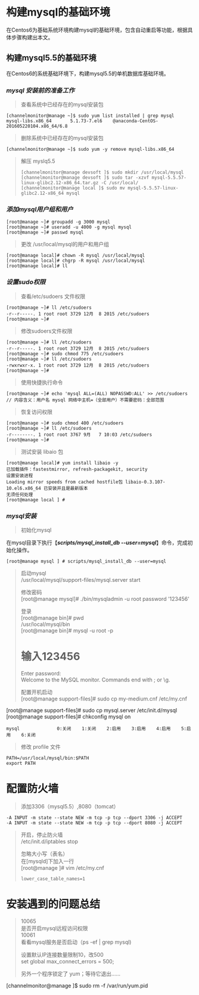 # 构建mysql的基础环境

在Centos6为基础系统环境构建mysql的基础环境，包含自动重启等功能，根据具体步骤构建出本文。

## 构建mysql5.5的基础环境

在Centos6的系统基础环境下，构建mysql5.5的单机数据库基础环境。

### _mysql 安装前的准备工作_

> 查看系统中已经存在的mysql安装包

```
[channelmonitor@manage ~]$ sudo yum list installed | grep mysql
mysql-libs.x86_64       5.1.73-7.el6    @anaconda-CentOS-201605220104.x86_64/6.8
```

> 删除系统中已经存在的mysql安装包

```
[channelmonitor@manage ~]$ sudo yum -y remove mysql-libs.x86_64
```

> 解压 myslq5.5
>
> ```
> [channelmonitor@manage devsoft ]$ sudo mkdir /usr/local/mysql  
> [channelmonitor@manage devsoft ]$ sudo tar -xzvf mysql-5.5.57-linux-glibc2.12-x86_64.tar.gz -C /usr/local/  
> [channelmonitor@manage local ]$ sudo mv mysql-5.5.57-linux-glibc2.12-x86_64 mysql
> ```

### _添加mysql用户组和用户_

```
[root@manage ~]# groupadd -g 3000 mysql  
[root@manage ~]# useradd -u 4000 -g mysql mysql  
[root@manage ~]# passwd mysql
```

> 更改 /usr/local/mysql的用户和用户组

```
[root@manage local]# chown -R mysql /usr/local/mysql  
[root@manage local]# chgrp -R mysql /usr/local/mysql   
[root@manage local]# ll
```

### _设置sudo权限_

> 查看/etc/sudoers 文件权限

```
[root@manage ~]# ll /etc/sudoers
-r--r-----. 1 root root 3729 12月  8 2015 /etc/sudoers
[root@manage ~]#
```

> 修改sudoers文件权限

```
[root@manage ~]# ll /etc/sudoers
-r--r-----. 1 root root 3729 12月  8 2015 /etc/sudoers
[root@manage ~]# sudo chmod 775 /etc/sudoers
[root@manage ~]# ll /etc/sudoers
-rwxrwxr-x. 1 root root 3729 12月  8 2015 /etc/sudoers
[root@manage ~]#
```

> 使用快捷执行命令

```
[root@manage ~]# echo 'mysql ALL=(ALL) NOPASSWD:ALL' >> /etc/sudoers
// 内容含义：用户名 mysql 网络中主机=（全部用户）不需要密码：全部范围
```

> 恢复访问权限

```
[root@manage ~]# sudo chmod 400 /etc/sudoers
[root@manage ~]# ll /etc/sudoers
-r--------. 1 root root 3767 9月   7 10:03 /etc/sudoers
[root@manage ~]#
```

> 测试安装 libaio 包

```  
[root@manage local]# yum install libaio -y  
已加载插件：fastestmirror, refresh-packagekit, security  
设置安装进程  
Loading mirror speeds from cached hostfile包 libaio-0.3.107-10.el6.x86_64 已安装并且是最新版本  
无须任何处理  
[root@manage local ] #
```

### _mysql安装_

> 初始化mysql  

在mysql目录下执行【***scripts/mysql_install_db --user=mysql***】命令，完成初始化操作。

```
[root@manage mysql ] # scripts/mysql_install_db --user=mysql
```

> 启动mysql  
>  /usr/local/mysql/support-files/mysql.server start
>
> 修改密码  
> \[root@manage mysql\]\# ./bin/mysqladmin -u root password '123456'
>
> 登录  
> \[root@manage bin\]\# pwd  
> /usr/local/mysql/bin  
> \[root@manage bin\]\# mysql -u root -p
>
> # 输入123456
>
> Enter password:  
> Welcome to the MySQL monitor.  Commands end with ; or \g.
>
> 配置开机启动  
> \[root@manage support-files\]\# sudo cp my-medium.cnf /etc/my.cnf

\[root@manage support-files\]\# sudo cp mysql.server /etc/init.d/mysql  
\[root@manage support-files\]\# chkconfig mysql on

```
mysql              0:关闭    1:关闭    2:启用    3:启用    4:启用    5:启用    6:关闭
```

> 修改 profile 文件

```
PATH=/usr/local/mysql/bin:$PATH
export PATH
```

# 配置防火墙

> 添加3306（mysql5.5）,8080（tomcat）

```
-A INPUT -m state --state NEW -m tcp -p tcp --dport 3306 -j ACCEPT
-A INPUT -m state --state NEW -m tcp -p tcp --dport 8080 -j ACCEPT
```

> 开启，停止防火墙  
> /etc/init.d/iptables stop
>
> 忽略大小写（表名）  
> 在\[mysqld\]下加入一行  
> \[root@manage \]\# vim /etc/my.cnf
>
> ```
> lower_case_table_names=1
> ```

# 安装遇到的问题总结

> 10065  
> 是否开启mysql远程访问权限  
> 10061  
> 看看mysql服务是否启动（ps -ef \| grep mysql\)
>
> 设置默认IP连接数量限制10，改500  
> set global max\_connect\_errors = 500;
>
> 另外一个程序锁定了 yum；等待它退出……

\[channelmonitor@manage \]$ sudo rm -f /var/run/yum.pid

